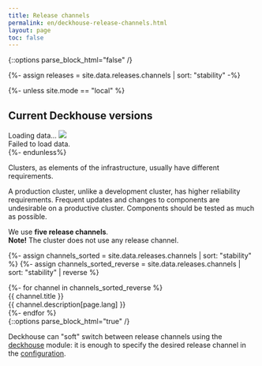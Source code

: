 ```yaml
---
title: Release channels
permalink: en/deckhouse-release-channels.html
layout: page
toc: false
---
```

{::options parse_block_html="false" /}

<link rel="stylesheet" type="text/css" href='{{ assets["releases.css"].digest_path | true_relative_url }}' />
{%- assign releases = site.data.releases.channels | sort: "stability" -%}
<script type="text/javascript" src='{{ assets["release-info.js"].digest_path | true_relative_url }}'></script>

{%- unless site.mode == "local" %}
<h2 class="releases-page__table--title">Current Deckhouse versions</h2>
<div class="releases-page__loadblock progress active">Loading data... <img src="{{ assets["loading.gif"].digest_path | true_relative_url }}" /></div>
<div class="releases-page__loadblock failed">Failed to load data.</div>
<div class="releases-page__table--content"></div>
{%- endunless%}

<div class="page__container page_releases">

<div class="releases__info">
<p>Clusters, as elements of the infrastructure, usually have different requirements.</p>
<p>A production cluster, unlike a development cluster, has higher reliability requirements. Frequent updates and changes to components are undesirable on a productive cluster. Components should be tested as much as possible.
</p>
We use <b>five release channels</b>.
</div>

<div id="releases__stale__block" class="releases__info releases__stale__warning" >
  <strong>Note!</strong> The cluster does not use any release channel.
</div>

{%- assign channels_sorted = site.data.releases.channels | sort: "stability" %}
{%- assign channels_sorted_reverse = site.data.releases.channels | sort: "stability" | reverse  %}

<div class="releases__menu">
{%- for channel in channels_sorted_reverse %}
    <div class="releases__menu-item releases__menu--channel--{{ channel.name }}">
        <div class="releases__menu-item-header">
            <div class="releases__menu-item-title releases__menu--channel--{{ channel.name }}">
                {{ channel.title }}
            </div>
        </div>
        <div class="releases__menu-item-description">
            {{ channel.description[page.lang] }}
        </div>
    </div>
{%- endfor %}
</div>

</div>
{::options parse_block_html="true" /}

Deckhouse can "soft" switch between release channels using the [deckhouse](modules/002-deckhouse/) module: it is enough to specify the desired release channel in the [configuration](modules/002-deckhouse/configuration.html#parameters-releasechannel).
